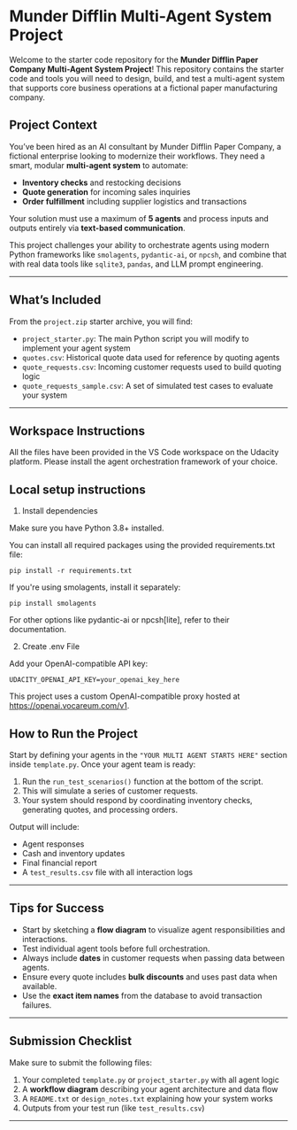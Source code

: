 # Munder Difflin Multi-Agent System Project

Welcome to the starter code repository for the **Munder Difflin Paper Company Multi-Agent System Project**! This repository contains the starter code and tools you will need to design, build, and test a multi-agent system that supports core business operations at a fictional paper manufacturing company.

## Project Context

You’ve been hired as an AI consultant by Munder Difflin Paper Company, a fictional enterprise looking to modernize their workflows. They need a smart, modular **multi-agent system** to automate:

- **Inventory checks** and restocking decisions
- **Quote generation** for incoming sales inquiries
- **Order fulfillment** including supplier logistics and transactions

Your solution must use a maximum of **5 agents** and process inputs and outputs entirely via **text-based communication**.

This project challenges your ability to orchestrate agents using modern Python frameworks like `smolagents`, `pydantic-ai`, or `npcsh`, and combine that with real data tools like `sqlite3`, `pandas`, and LLM prompt engineering.

---

## What’s Included

From the `project.zip` starter archive, you will find:

- `project_starter.py`: The main Python script you will modify to implement your agent system
- `quotes.csv`: Historical quote data used for reference by quoting agents
- `quote_requests.csv`: Incoming customer requests used to build quoting logic
- `quote_requests_sample.csv`: A set of simulated test cases to evaluate your system

---

## Workspace Instructions

All the files have been provided in the VS Code workspace on the Udacity platform. Please install the agent orchestration framework of your choice.

## Local setup instructions

1. Install dependencies

Make sure you have Python 3.8+ installed.

You can install all required packages using the provided requirements.txt file:

`pip install -r requirements.txt`

If you're using smolagents, install it separately:

`pip install smolagents`

For other options like pydantic-ai or npcsh[lite], refer to their documentation.

2. Create .env File

Add your OpenAI-compatible API key:

`UDACITY_OPENAI_API_KEY=your_openai_key_here`

This project uses a custom OpenAI-compatible proxy hosted at https://openai.vocareum.com/v1.

## How to Run the Project

Start by defining your agents in the `"YOUR MULTI AGENT STARTS HERE"` section inside `template.py`. Once your agent team is ready:

1. Run the `run_test_scenarios()` function at the bottom of the script.
2. This will simulate a series of customer requests.
3. Your system should respond by coordinating inventory checks, generating quotes, and processing orders.

Output will include:

- Agent responses
- Cash and inventory updates
- Final financial report
- A `test_results.csv` file with all interaction logs

---

## Tips for Success

- Start by sketching a **flow diagram** to visualize agent responsibilities and interactions.
- Test individual agent tools before full orchestration.
- Always include **dates** in customer requests when passing data between agents.
- Ensure every quote includes **bulk discounts** and uses past data when available.
- Use the **exact item names** from the database to avoid transaction failures.

---

## Submission Checklist

Make sure to submit the following files:

1. Your completed `template.py` or `project_starter.py` with all agent logic
2. A **workflow diagram** describing your agent architecture and data flow
3. A `README.txt` or `design_notes.txt` explaining how your system works
4. Outputs from your test run (like `test_results.csv`)

---

